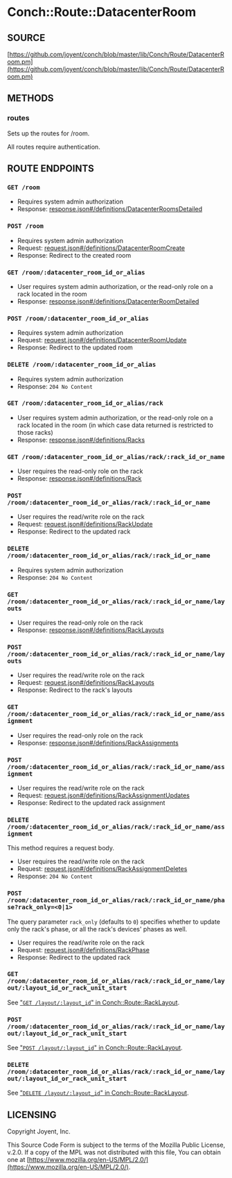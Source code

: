 # Conch::Route::DatacenterRoom

## SOURCE

[https://github.com/joyent/conch/blob/master/lib/Conch/Route/DatacenterRoom.pm](https://github.com/joyent/conch/blob/master/lib/Conch/Route/DatacenterRoom.pm)

## METHODS

### routes

Sets up the routes for /room.

All routes require authentication.

## ROUTE ENDPOINTS

### `GET /room`

- Requires system admin authorization
- Response: [response.json#/definitions/DatacenterRoomsDetailed](../json-schema/response.json#/definitions/DatacenterRoomsDetailed)

### `POST /room`

- Requires system admin authorization
- Request: [request.json#/definitions/DatacenterRoomCreate](../json-schema/request.json#/definitions/DatacenterRoomCreate)
- Response: Redirect to the created room

### `GET /room/:datacenter_room_id_or_alias`

- User requires system admin authorization, or the read-only role on a rack located in
the room
- Response: [response.json#/definitions/DatacenterRoomDetailed](../json-schema/response.json#/definitions/DatacenterRoomDetailed)

### `POST /room/:datacenter_room_id_or_alias`

- Requires system admin authorization
- Request: [request.json#/definitions/DatacenterRoomUpdate](../json-schema/request.json#/definitions/DatacenterRoomUpdate)
- Response: Redirect to the updated room

### `DELETE /room/:datacenter_room_id_or_alias`

- Requires system admin authorization
- Response: `204 No Content`

### `GET /room/:datacenter_room_id_or_alias/rack`

- User requires system admin authorization, or the read-only role on a rack located in
the room (in which case data returned is restricted to those racks)
- Response: [response.json#/definitions/Racks](../json-schema/response.json#/definitions/Racks)

### `GET /room/:datacenter_room_id_or_alias/rack/:rack_id_or_name`

- User requires the read-only role on the rack
- Response: [response.json#/definitions/Rack](../json-schema/response.json#/definitions/Rack)

### `POST /room/:datacenter_room_id_or_alias/rack/:rack_id_or_name`

- User requires the read/write role on the rack
- Request: [request.json#/definitions/RackUpdate](../json-schema/request.json#/definitions/RackUpdate)
- Response: Redirect to the updated rack

### `DELETE /room/:datacenter_room_id_or_alias/rack/:rack_id_or_name`

- Requires system admin authorization
- Response: `204 No Content`

### `GET /room/:datacenter_room_id_or_alias/rack/:rack_id_or_name/layouts`

- User requires the read-only role on the rack
- Response: [response.json#/definitions/RackLayouts](../json-schema/response.json#/definitions/RackLayouts)

### `POST /room/:datacenter_room_id_or_alias/rack/:rack_id_or_name/layouts`

- User requires the read/write role on the rack
- Request: [request.json#/definitions/RackLayouts](../json-schema/request.json#/definitions/RackLayouts)
- Response: Redirect to the rack's layouts

### `GET /room/:datacenter_room_id_or_alias/rack/:rack_id_or_name/assignment`

- User requires the read-only role on the rack
- Response: [response.json#/definitions/RackAssignments](../json-schema/response.json#/definitions/RackAssignments)

### `POST /room/:datacenter_room_id_or_alias/rack/:rack_id_or_name/assignment`

- User requires the read/write role on the rack
- Request: [request.json#/definitions/RackAssignmentUpdates](../json-schema/request.json#/definitions/RackAssignmentUpdates)
- Response: Redirect to the updated rack assignment

### `DELETE /room/:datacenter_room_id_or_alias/rack/:rack_id_or_name/assignment`

This method requires a request body.

- User requires the read/write role on the rack
- Request: [request.json#/definitions/RackAssignmentDeletes](../json-schema/request.json#/definitions/RackAssignmentDeletes)
- Response: `204 No Content`

### `POST /room/:datacenter_room_id_or_alias/rack/:rack_id_or_name/phase?rack_only=<0|1>`

The query parameter `rack_only` (defaults to `0`) specifies whether to update
only the rack's phase, or all the rack's devices' phases as well.

- User requires the read/write role on the rack
- Request: [request.json#/definitions/RackPhase](../json-schema/request.json#/definitions/RackPhase)
- Response: Redirect to the updated rack

### `GET /room/:datacenter_room_id_or_alias/rack/:rack_id_or_name/layout/:layout_id_or_rack_unit_start`

See ["`GET /layout/:layout_id`" in Conch::Route::RackLayout](../modules/Conch%3A%3ARoute%3A%3ARackLayout#get-layoutlayout_id).

### `POST /room/:datacenter_room_id_or_alias/rack/:rack_id_or_name/layout/:layout_id_or_rack_unit_start`

See ["`POST /layout/:layout_id`" in Conch::Route::RackLayout](../modules/Conch%3A%3ARoute%3A%3ARackLayout#post-layoutlayout_id).

### `DELETE /room/:datacenter_room_id_or_alias/rack/:rack_id_or_name/layout/:layout_id_or_rack_unit_start`

See ["`DELETE /layout/:layout_id`" in Conch::Route::RackLayout](../modules/Conch%3A%3ARoute%3A%3ARackLayout#delete-layoutlayout_id).

## LICENSING

Copyright Joyent, Inc.

This Source Code Form is subject to the terms of the Mozilla Public License,
v.2.0. If a copy of the MPL was not distributed with this file, You can obtain
one at [https://www.mozilla.org/en-US/MPL/2.0/](https://www.mozilla.org/en-US/MPL/2.0/).
